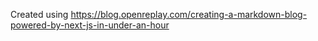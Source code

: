 Created using https://blog.openreplay.com/creating-a-markdown-blog-powered-by-next-js-in-under-an-hour
